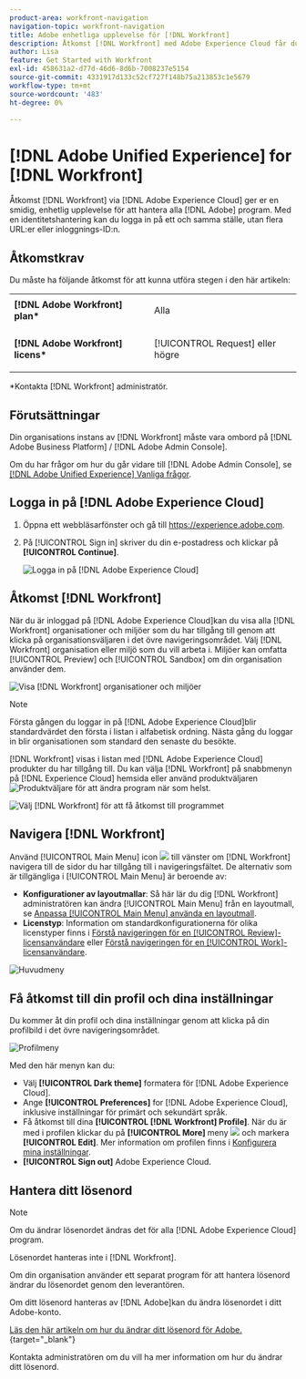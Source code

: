 ```yaml
---
product-area: workfront-navigation
navigation-topic: workfront-navigation
title: Adobe enhetliga upplevelse för [!DNL Workfront]
description: Åtkomst [!DNL Workfront] med Adobe Experience Cloud får du en smidig, enhetlig upplevelse för att hantera alla dina Adobe-program.
author: Lisa
feature: Get Started with Workfront
exl-id: 458631a2-d77d-46d6-8d6b-7008237e5154
source-git-commit: 4331917d133c52cf727f148b75a213853c1e5679
workflow-type: tm+mt
source-wordcount: '483'
ht-degree: 0%

---
```


# [!DNL Adobe Unified Experience] for [!DNL Workfront]

Åtkomst [!DNL Workfront] via [!DNL Adobe Experience Cloud] ger er en smidig, enhetlig upplevelse för att hantera alla [!DNL Adobe] program. Med en identitetshantering kan du logga in på ett och samma ställe, utan flera URL:er eller inloggnings-ID:n.

## Åtkomstkrav

Du måste ha följande åtkomst för att kunna utföra stegen i den här artikeln:

<table style="table-layout:auto"> 
 <col> 
 <col> 
 <tbody> 
  <tr> 
   <td role="rowheader"><strong>[!DNL Adobe Workfront] plan*</strong></td> 
   <td> <p>Alla</p> </td> 
  </tr> 
  <tr> 
   <td role="rowheader"><strong>[!DNL Adobe Workfront] licens*</strong></td> 
   <td> <p>[!UICONTROL Request] eller högre</p> </td> 
  </tr> 
 </tbody> 
</table>

&#42;Kontakta [!DNL Workfront] administratör.

## Förutsättningar

Din organisations instans av [!DNL Workfront] måste vara ombord på [!DNL Adobe Business Platform] / [!DNL Adobe Admin Console].

Om du har frågor om hur du går vidare till [!DNL Adobe Admin Console], se [[!DNL Adobe Unified Experience] Vanliga frågor](/help/quicksilver/workfront-basics/navigate-workfront/workfront-navigation/unified-experience-faq.md/).

## Logga in på [!DNL Adobe Experience Cloud]

1. Öppna ett webbläsarfönster och gå till <https://experience.adobe.com>.
1. På [!UICONTROL Sign in] skriver du din e-postadress och klickar på **[!UICONTROL Continue]**.

   ![Logga in på [!DNL Adobe Experience Cloud]](assets/aec-login-page.png)

## Åtkomst [!DNL Workfront]

När du är inloggad på [!DNL Adobe Experience Cloud]kan du visa alla [!DNL Workfront] organisationer och miljöer som du har tillgång till genom att klicka på organisationsväljaren i det övre navigeringsområdet. Välj [!DNL Workfront] organisation eller miljö som du vill arbeta i. Miljöer kan omfatta [!UICONTROL Preview] och [!UICONTROL Sandbox] om din organisation använder dem.

![Visa [!DNL Workfront] organisationer och miljöer](assets/aec-view-all-orgs.png)

>[!NOTE]
>
>Första gången du loggar in på [!DNL Adobe Experience Cloud]blir standardvärdet den första i listan i alfabetisk ordning. Nästa gång du loggar in blir organisationen som standard den senaste du besökte.

[!DNL Workfront] visas i listan med [!DNL Adobe Experience Cloud] produkter du har tillgång till. Du kan välja [!DNL Workfront] på snabbmenyn på [!DNL Experience Cloud] hemsida eller använd produktväljaren ![Produktväljare](assets/main-menu-icon.png) för att ändra program när som helst.

![Välj [!DNL Workfront] för att få åtkomst till programmet](assets/aec-product-switcher.png)

## Navigera [!DNL Workfront]

Använd [!UICONTROL Main Menu] icon ![](assets/main-menu-icon-left-nav.png) till vänster om [!DNL Workfront] navigera till de sidor du har tillgång till i navigeringsfältet. De alternativ som är tillgängliga i [!UICONTROL Main Menu] är beroende av:

* **Konfigurationer av layoutmallar**: Så här lär du dig [!DNL Workfront] administratören kan ändra [!UICONTROL Main Menu] från en layoutmall, se [Anpassa [!UICONTROL Main Menu] använda en layoutmall](/help/quicksilver/administration-and-setup/customize-workfront/use-layout-templates/customize-main-menu.md).
* **Licenstyp**: Information om standardkonfigurationerna för olika licenstyper finns i [Förstå navigeringen för en [!UICONTROL Review]-licensanvändare](/help/quicksilver/workfront-basics/navigate-workfront/workfront-navigation/reviewer-global-navigation-bar.md) eller [Förstå navigeringen för en [!UICONTROL Work]-licensanvändare](/help/quicksilver/workfront-basics/navigate-workfront/workfront-navigation/worker-global-navigation-bar.md).

![Huvudmeny](assets/main-menu-options-left-nav.png)

## Få åtkomst till din profil och dina inställningar

Du kommer åt din profil och dina inställningar genom att klicka på din profilbild i det övre navigeringsområdet.

![Profilmeny](assets/aec-profile-picture-menu.png)

Med den här menyn kan du:

* Välj **[!UICONTROL Dark theme]** formatera för [!DNL Adobe Experience Cloud].
* Ange **[!UICONTROL Preferences]** for [!DNL Adobe Experience Cloud], inklusive inställningar för primärt och sekundärt språk.
* Få åtkomst till dina **[!UICONTROL [!DNL Workfront] Profile]**. När du är med i profilen klickar du på **[!UICONTROL More]** meny ![](assets/more-icon.png) och markera **[!UICONTROL Edit]**. Mer information om profilen finns i [Konfigurera mina inställningar](/help/quicksilver/workfront-basics/manage-your-account-and-profile/configuring-your-user-profile/configure-my-settings.md).
* **[!UICONTROL Sign out]** Adobe Experience Cloud.

## Hantera ditt lösenord

>[!NOTE]
>
>Om du ändrar lösenordet ändras det för alla [!DNL Adobe Experience Cloud] program.

Lösenordet hanteras inte i [!DNL Workfront].

Om din organisation använder ett separat program för att hantera lösenord ändrar du lösenordet genom den leverantören.

Om ditt lösenord hanteras av [!DNL Adobe]kan du ändra lösenordet i ditt Adobe-konto.

[Läs den här artikeln om hur du ändrar ditt lösenord för Adobe.](https://helpx.adobe.com/manage-account/using/change-or-reset-password.html){target="_blank"}

Kontakta administratören om du vill ha mer information om hur du ändrar ditt lösenord.
